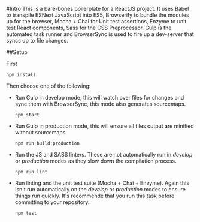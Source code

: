 #Intro
This is a bare-bones boilerplate for a ReactJS project.  It uses Babel to transpile ESNext JavaScript into ES5, Browserify to bundle the modules up for the browser, Mocha + Chai for Unit test assertions, Enzyme to unit test React components, Sass for the CSS Preprocessor.  Gulp is the automated task runner and BrowserSync is used to fire up a dev-server that syncs up to file changes.

##Setup

First
```
npm install
``` 

Then choose one of the following:
* Run Gulp in develop mode, this will watch over files for changes and sync them with BrowserSync, this mode also generates sourcemaps.
  ```
  npm start
  ``` 

* Run Gulp in production mode, this will ensure all files output are minified without sourcemaps.  
  ```
  npm run build:production
  ```

* Run the JS and SASS linters.  These are not automatically run in _develop_ or _production_ modes as they slow down the compilation process.  
  ```
  npm run lint
  ```

* Run linting and the unit test suite (Mocha + Chai + Enzyme).  Again this isn't run automatically on the _develop_ or _production_ modes to ensure things run quickly.  It's recommende that you run this task before committing to your repository.
  ```
  npm test
  ```

